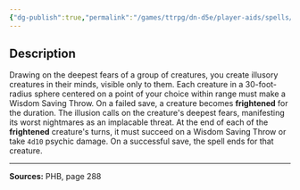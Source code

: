 ```yaml
---
{"dg-publish":true,"permalink":"/games/ttrpg/dn-d5e/player-aids/spells/level-9/weird/","tags":["TTRPG/DND/5e","verbal","somatic","concentration"]}
---
```



## Description
Drawing on the deepest fears of a group of creatures, you create illusory creatures in their minds, visible only to them.
Each creature in a 30-foot-radius sphere centered on a point of your choice within range must make a Wisdom Saving Throw.
On a failed save, a creature becomes **frightened** for the duration.
The illusion calls on the creature's deepest fears, manifesting its worst nightmares as an implacable threat.
At the end of each of the **frightened** creature's turns, it must succeed on a Wisdom Saving Throw or take `4d10` psychic damage.
On a successful save, the spell ends for that creature.

---

**Sources:** PHB, page 288
